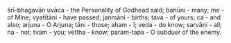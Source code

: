 śrī-bhagavān uvāca - the Personality of Godhead said; bahūni - many; me - of Mine; vyatītāni - have passed; janmāni - births; tava - of yours; ca - and also; arjuna - O Arjuna; tāni - those; aham - I; veda - do know; sarvāṇi - all; na - not; tvam - you; vettha - know; param-tapa - O subduer of the enemy.
